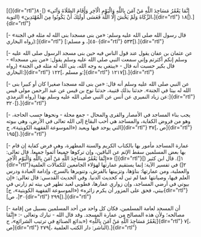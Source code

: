 [(]{dir="rtl"}۸۰[) «إِنَّمَا يَعْمُرُ مَسَاجِدَ اللَّهِ مَنْ آمَنَ بِاللَّهِ وَالْيَوْمِ الْآخِرِ وَأَقَامَ
الصَّلَاةَ وَآتَى الزَّكَاةَ وَلَمْ يَخْشَ إِلَّا اللَّهَ فَعَسَى أُولَئِكَ أَنْ يَكُونُوا مِنَ الْمُهْتَدِينَ»
(التوبة،]{dir="rtl"} ١٨[).]{dir="rtl"}

[- قال رسول الله صلى الله عليه وسلم: «من بنى مسجدا بنى الله له مثله في
الجنة» (رواه البخاري:]{dir="rtl"} ٤٥٠[، و مسلم:]{dir="rtl"}
٥٣٣[).]{dir="rtl"}

[- عن عثمان بن عفان يقول عند قول الناس فيه حين بنى مسجد الرسول صلى الله
عليه وسلم إنكم أكثرتم وإني سمعت النبي صلى الله عليه وسلم يقول: «من بنى
مسجدا» - قال بكير حسبت أنه قال - «يبتغي به وجه الله، بنى الله له مثله في
الجنة» (رواه البخاري:]{dir="rtl"} ۱۲۲[، و مسلم:]{dir="rtl"}
۱۲۱۷[).]{dir="rtl"}

[- عن النبي صلى الله عليه وسلم أنه قال: «من بنى لله مسجدا صغيرا كان أو
كبيرا بنى الله له بيتا في الجنة». حدثنا بذلك قتيبة، حدثنا نوح بن قيس عن
عبد الرحمن مولى قيس عن زياد النميري عن أنس عن النبي صلى الله عليه وسلم
بهذا (رواه الترمذي:]{dir="rtl"} ۳۲۰[).]{dir="rtl"}

[- يجب بناء المساجد في الأمصار والقرى والمحال - جمع محلة - ونحوها حسب
الحاجة، وهو من فروض الكفاية، والمساجد هي أحب البقاع إلى الله تعالى في
الأرض، وهي بيوته التي يوحد فيها ويعبد («الموسوعة الفقهية الكويتية»،
ج]{dir="rtl"} ۳۷[، ص]{dir="rtl"} ۱۹۵[).]{dir="rtl"}

[- عمارة المساجد مأمور بها بالكتاب الكريم والسنة المطهرة، وهي فرض كفاية
إن قام بها بعض المسلمين سقط الإثم عن الباقين، وإن تركوها جميعا أثموا
جميعا. قال تعالى: «إِنَّمَا يَعْمُرُ مَسَاجِدَ اللَّهِ مَنْ آمَنَ بِاللَّهِ وَالْيَوْمِ الْآخِرِ»
(]{dir="rtl"}١[). قال ابن كثير (]{dir="rtl"}٢[) في تفسير الآية: إنما
يستقيم عمارتها لهؤلاء الجامعين للكمالات العلمية والعملية، ومن عمارتها:
بناؤها، وتزيينها بالفرش، وتنويرها بالسرج، وإدامة العبادة ودرس العلم
فيها، وصيانتها عما لم تبن له كحديث الدنيا. وفي الحديث القدسي: قال تعالى:
«إن بيوتي في أرضي المساجد، وإن زواري عمارها، فطوبى لعبد تطهر في بيته ثم
زارني في بيتي، فحق على المزور أن يكرم زائره» («الموسوعة الفقهية
الكويتية»، ج]{dir="rtl"} ٣٠[، ص]{dir="rtl"} ٢٩٩[).]{dir="rtl"}

[- أن المسجد لعامة المسلمين، فكان كل واحد من أحد المسلمين بسبيل من إقامة
مصالحه؛ ولأن هذه المصالح من عمارة المسجد. وقد قال الله - تبارك وتعالى -:
«إِنَّمَا يَعْمُرُ مَسَاجِدَ اللَّهِ مَنْ آمَنَ بِاللَّهِ» («بدائع الصنائع في ترتيب الشرائع»،
ج]{dir="rtl"} ۷[، ص]{dir="rtl"} ۲۷۹[، الناشر: دار الكتب
العلمية).]{dir="rtl"}
